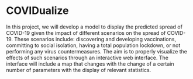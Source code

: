 # COVIDualize
In this project, we will develop a model to display the predicted spread of COVID-19 given the impact of different scenarios on the spread of COVID-19. These scenarios include: discovering and developing vaccinations, committing to social isolation, having a total population lockdown, or not performing any virus countermeasures. The aim is to properly visualize the effects of such scenarios through an interactive web interface. The interface will include a map that changes with the change of a certain number of parameters with the display of relevant statistics. 
